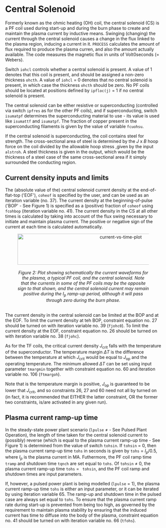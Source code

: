 # Central Solenoid

Formerly known as the ohmic heating (OH) coil, the central solenoid (CS) is a PF coil used during start-up and during the burn phase to create and maintain the plasma current by inductive means. Swinging (changing) the current through the central solenoid causes a change in the flux linked to the plasma region, inducing a current in it. `PROCESS` calculates the amount of flux required to produce the plasma curren, and also the amount actually available. The code measures the magnetic flux in units of Volt0seconds (= Webers).

Switch `iohcl` controls whether a central solenoid is present. A value of 1 denotes that this coil is present, and should be assigned a non-zero thickness `ohcth`. A value of `iohcl` = 0 denotes that no central solenoid is present, in which case the thickness `ohcth` should be zero. No PF coils should be located at positions defined by `ipfloc(j)` = 1 if no central solenoid is present.

The central solenoid can be either resistive or superconducting (controlled via switch `ipfres` as for the other PF coils), and if superconducting, switch `isumatpf` determines the superconducting material to use -  its value is used like `isumattf` and `isumatpf`. The fraction of copper present in the superconducting filaments is given by the value of variable `fcuohsu`.

If the central solenoid is superconducting, the coil contains steel for strength. The cross-sectional area of steel is determined by the *J* x *B* hoop force on the coil divided by the allowable hoop stress ,given by the input `alstroh`. A steel thickness is given in the output, which would be the thickness of a steel case of the same cross-sectional area if it simply surrounded the conducting region.

## Current density inputs and limits

The (absolute value of the) central solenoid current density at the end-of-flat-top ('EOF'), `coheof` is specified by the user, and can be used as an iteration variable (no. 37). The current density at the beginning-of-pulse ('BOP' - See Figure 1) is specified as a (positive) fraction of `coheof` using `fcohbop` (iteration variable no. 41). The current density in the CS at all other times is calculated by taking into account of the flux swing necessary to initiate and maintain plasma current. The positive or negative sign of the current at each time is calculated automatically.

<figure>
    <center>
    <img src="../../images/current_vs_time.png" alt="current-vs-time-plot"
    title="Current waveform for Plasma, PF coil and Central Solenoid"
    width="650" height="100" />
    <br><br>
    <figcaption><i>Figure 2: Plot showing schematically the current waveforms for the plasma, a typical PF coil, and the central solenoid. Note that the currents in some of the PF coils may be the opposite sign to that shown, and the central solenoid current may remain positive during the I<sub>p</sub> ramp-up period, although it will pass through zero during the burn phase.</i></figcaption>
    <br>
    </center>
</figure>

The current density in the central solenoid can be limited at the BOP and at the EOF. To limit the current density at teh BOP, constraint equation no. 27 should be turned on with iteration variable no. 39 (`fjohc0`). To limit the current density at the EOF, constraint equation no. 26 should be turned on with iteration variable no. 38 (`fjohc`).

As for the TF coils, the critical current density *J*<sub>crit</sub> falls with the temperature of the superconductor. The temperature margin $\Delta$*T* is the difference between the temperature at which *J*<sub>crit</sub> would be equal to *J*<sub>op</sub> and the operating temperature. The minimum allowed $\Delta$*T* can be set using input parameter `tmargmin` together with constraint equation no. 60 and iteration variable no. 106 (`ftmargoh`).

Note that is the temperature margin is positive, *J*<sub>op</sub> is guaranteed to be lower that *J*<sub>crit</sub>, and so constraints 26, 27 and 60 need not all by turned on (in fact, it is recommended that EITHER the latter constraint, OR the former two constraints, is/are activated in any given run).

## Plasma current ramp-up time

In the steady-state power plant scenario (`lpulse` $\neq$ - See Pulsed Plant Operation), the length of time taken for the central solenoid current to (possibly) reverse (which is equal to the plasma current ramp-up time - See Figure 1) is determined from the value of switch `tohsin`. If `tohsin` = 0, then the plasma current ramp-up time `tohs` in seconds is given by `tohs` = *I<sub>p</sub>*/0.5, where *I<sub>p</sub>* is the plasma current in MA. Futhermore, the PF coil ramp time `tramp` and shutdown time `tqnch` are set equal to `tohs`. Of `tohsin` $\neq$ 0, the plasma current ramp-up time `tohs` = ` tohsin`, and the PF coil ramp and shutdown times are input parameters.

If, however, a pulsed power plant is being modelled (`lpulse` = 1), the plasma current ramp-up time `tohs` is either an input parameter, or it can be iterated by using iteration variable 65. The ramp-up and shutdown time in the pulsed case are always set equal to `tohs`. To ensure that the plasma current ramp rate during start-up is prevented from being too high, as governed by the requirement to maintain plasma stability by ensuring that the induced current has time to diffuse into the body of the plasma, constraint equation no. 41 should be turned on with iteration variable no. 66 (`tfohs`).

